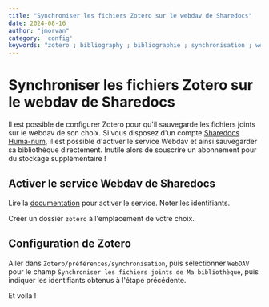 ```yaml
---
title: "Synchroniser les fichiers Zotero sur le webdav de Sharedocs"
date: 2024-08-16
author: "jmorvan"
category: 'config'
keywords: "zotero ; bibliography ; bibliographie ; synchronisation ; webdav ; data ; storage"
---
```


# Synchroniser les fichiers Zotero sur le webdav de Sharedocs

Il est possible de configurer Zotero pour qu'il sauvegarde les fichiers joints sur le webdav de son choix. Si vous disposez d'un compte [Sharedocs Huma-num](https://sharedocs.huma-num.fr/), il est possible d'activer le service Webdav et ainsi sauvegarder sa bibliothèque directement. Inutile alors de souscrire un abonnement pour du stockage supplémentaire !

## Activer le service Webdav de Sharedocs
Lire la [documentation](https://documentation.huma-num.fr/sharedocs-stockage/#synchronisation-de-stockage-par-webdav) pour activer le service. Noter les identifiants.

Créer un dossier `zotero` à l'emplacement de votre choix.

## Configuration de Zotero
Aller dans `Zotero/préférences/synchronisation`, puis sélectionner `WebDAV` pour le champ `Synchroniser les fichiers joints de Ma bibliothèque`, puis indiquer les identifiants obtenus à l'étape précédente.

Et voilà !
